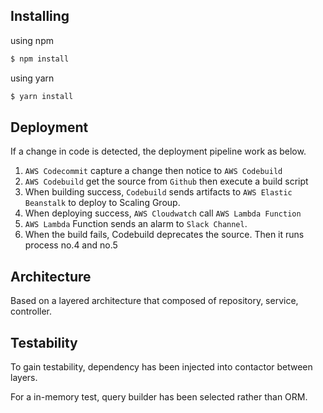 ## **Installing**

using npm

```bash
$ npm install
```

using yarn

```bash
$ yarn install
```

## **Deployment**

If a change in code is detected, the deployment pipeline work as below.

1. `AWS Codecommit` capture a change then notice to `AWS Codebuild`
2. `AWS Codebuild` get the source from `Github` then execute a build script
3. When building success, `Codebuild` sends artifacts to `AWS Elastic Beanstalk` to deploy to Scaling Group.
4. When deploying success, `AWS Cloudwatch` call `AWS Lambda Function`
5. `AWS Lambda` Function sends an alarm to `Slack Channel`.
6. When the build fails, Codebuild deprecates the source. Then it runs process no.4 and no.5

## Architecture

Based on a layered architecture that composed of repository, service, controller.

## Testability

To gain testability, dependency has been injected into contactor between layers.

For a in-memory test, query builder has been selected rather than ORM.
